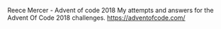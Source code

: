 Reece Mercer - Advent of code 2018
My attempts and answers for the Advent Of Code 2018 challenges.
https://adventofcode.com/

